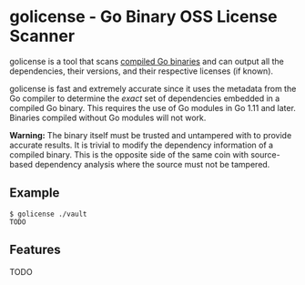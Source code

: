 # golicense - Go Binary OSS License Scanner

golicense is a tool that scans [compiled Go binaries](https://golang.org/)
and can output all the dependencies, their versions, and their respective
licenses (if known).

golicense is fast and extremely accurate since it uses the metadata from
the Go compiler to determine the _exact_ set of dependencies embedded in
a compiled Go binary. This requires the use of Go modules in Go 1.11 and later.
Binaries compiled without Go modules will not work.

**Warning:** The binary itself must be trusted and untampered with to provide
accurate results. It is trivial to modify the dependency information of a
compiled binary. This is the opposite side of the same coin with source-based
dependency analysis where the source must not be tampered.

## Example

```
$ golicense ./vault
TODO
```

## Features

TODO
